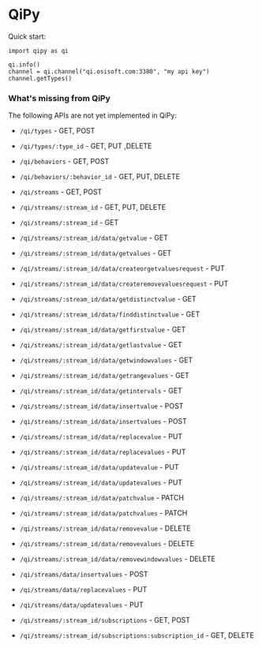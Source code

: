 # QiPy
Quick start:
```
import qipy as qi

qi.info()
channel = qi.channel("qi.osisoft.com:3380", "my api key")
channel.getTypes()
```

### What's missing from QiPy
The following APIs are not yet implemented in QiPy: 
 - `/qi/types` - GET, POST 
 - `/qi/types/:type_id` - GET, PUT ,DELETE
 
 - `/qi/behaviors` - GET, POST
 - `/qi/behaviors/:behavior_id` - GET, PUT, DELETE
 	
 - `/qi/streams` - GET, POST 
 - `/qi/streams/:stream_id` - GET, PUT, DELETE
 - `/qi/streams/:stream_id` - GET

 - `/qi/streams/:stream_id/data/getvalue` - GET
 - `/qi/streams/:stream_id/data/getvalues` - GET
 - `/qi/streams/:stream_id/data/createorgetvaluesrequest`  - PUT 
 - `/qi/streams/:stream_id/data/createremovevaluesrequest` - PUT
 - `/qi/streams/:stream_id/data/getdistinctvalue` - GET
 - `/qi/streams/:stream_id/data/finddistinctvalue` - GET
 - `/qi/streams/:stream_id/data/getfirstvalue` - GET
 - `/qi/streams/:stream_id/data/getlastvalue` - GET
 - `/qi/streams/:stream_id/data/getwindowvalues` - GET
 - `/qi/streams/:stream_id/data/getrangevalues` - GET
 - `/qi/streams/:stream_id/data/getintervals` - GET
 - `/qi/streams/:stream_id/data/insertvalue` - POST
 - `/qi/streams/:stream_id/data/insertvalues` - POST
 - `/qi/streams/:stream_id/data/replacevalue` - PUT
 - `/qi/streams/:stream_id/data/replacevalues` - PUT
 - `/qi/streams/:stream_id/data/updatevalue` - PUT
 - `/qi/streams/:stream_id/data/updatevalues` - PUT
 - `/qi/streams/:stream_id/data/patchvalue` - PATCH
 - `/qi/streams/:stream_id/data/patchvalues` - PATCH
 - `/qi/streams/:stream_id/data/removevalue` - DELETE
 - `/qi/streams/:stream_id/data/removevalues` - DELETE
 - `/qi/streams/:stream_id/data/removewindowvalues` - DELETE
 
 - `/qi/streams/data/insertvalues` - POST
 - `/qi/streams/data/replacevalues` - PUT
 - `/qi/streams/data/updatevalues` - PUT
 
 - `/qi/streams/:stream_id/subscriptions` - GET, POST
 - `/qi/streams/:stream_id/subscriptions:subscription_id` - GET, DELETE 
 
 
 
 

